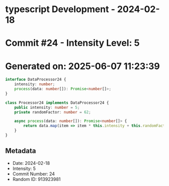 ﻿# typescript Development - 2024-02-18
# Commit #24 - Intensity Level: 5
# Generated on: 2025-06-07 11:23:39
```typescript
interface DataProcessor24 {
    intensity: number;
    process(data: number[]): Promise<number[]>;
}

class Processor24 implements DataProcessor24 {
    public intensity: number = 5;
    private randomFactor: number = 62;

    async process(data: number[]): Promise<number[]> {
        return data.map(item => item * this.intensity + this.randomFactor);
    }
}
```
## Metadata
- Date: 2024-02-18
- Intensity: 5
- Commit Number: 24
- Random ID: 913923981
